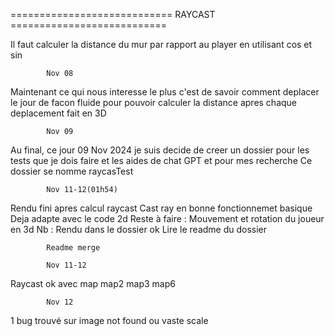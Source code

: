 ============================ RAYCAST ===========================

Il faut calculer la distance du mur par rapport au player en utilisant cos et sin


			Nov 08
Maintenant ce qui nous interesse le plus c'est de savoir comment deplacer le jour de facon fluide pour pouvoir calculer la distance apres chaque deplacement fait en 3D

			Nov 09
Au final, ce jour 09 Nov 2024 je suis decide de creer un dossier pour les tests que je dois faire et les aides de chat GPT et pour mes recherche 
Ce dossier se nomme raycasTest

			Nov 11-12(01h54)
Rendu fini apres calcul raycast
Cast ray en bonne fonctionnemet basique
Deja adapte avec le code 2d
Reste à faire : Mouvement et rotation du joueur en 3d
Nb : Rendu dans le dossier ok
Lire le readme du dossier

			Readme merge

			Nov 11-12
Raycast ok avec map map2 map3 map6

			Nov 12 

1 bug trouvé sur image not found ou vaste scale
